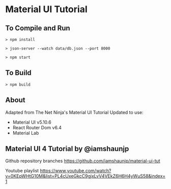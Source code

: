 # Material UI Tutorial

## To Compile and Run
`> npm install`

`> json-server --watch data/db.json --port 8000`

`> npm start`

## To Build
`> npm build`

## About

Adapted from The Net Ninja's Material UI Tutorial
Updated to use:
* Material UI v5.10.6
* React Router Dom v6.4
* Material Lab

## Material UI 4 Tutorial by @iamshaunjp

Github repository branches
https://github.com/iamshaunjp/material-ui-tut

Youtube playlist
https://www.youtube.com/watch?v=0KEpWHtG10M&list=PL4cUxeGkcC9gjxLvV4VEkZ6H6H4yWuS58&index=1
